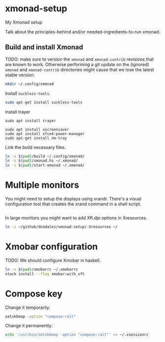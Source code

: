 # xmonad-setup
My Xmonad setup

Talk about the principles-behind and/or needed-ingredients-to-run xmonad.

## Build and install Xmonad

TODO: make sure to version the `xmonad` and `xmonad-contrib` revisions that are
known to work. Otherwise performing a git update on the (ignored) `xmonad` and
`xmonad-contrib` directories might cause that we lose the latest stable
version.

```sh
mkdir ~/.config/xmonad
```

Install `suckless-tools`.

```sh
sudo apt-get install suckless-tools
```

Install trayer

```
sudo apt install trayer
```

```
sudo apt install xscreensaver
sudo apt install xfce4-power-manager
sudo apt-get install nm-tray
```

Link the build necessary files.

```sh
ln -s $(pwd)/build ~/.config/xmonad/
ln -s $(pwd)/xmonad.hs ~/.xmonad/
ln -s $(pwd)/start-xmonad ~/.xmonad/
```

# Multiple monitors

You might need to setup the displays using xrandr. There's a visual
configuration tool that creates the xrand command in a shell script.

```sh

```

In large monitors you might want to add Xft.dpi options in Xresources.

```sh
ln -s ~/github/dnadales/xmonad-setup/.Xresources ~/
```

# Xmobar configuration

TODO: We should configure Xmobar in haskell.

```sh
ln -s $(pwd)/xmobarrc ~/.xmobarrc
stack install --flag xmobar:with_xft
```

# Compose key

Change it temporarily:

```sh
setxkbmap -option "compose:ralt"
```

Change it permanently:

```sh
echo '/usr/bin/setxkbmap -option "compose:ralt"' >> ~/.xsessionrc
```
